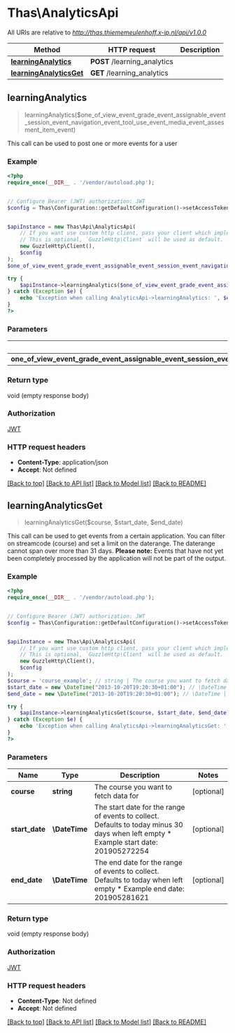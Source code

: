 # Thas\AnalyticsApi

All URIs are relative to *http://thas.thiememeulenhoff.x-ip.nl/api/v1.0.0*

Method | HTTP request | Description
------------- | ------------- | -------------
[**learningAnalytics**](AnalyticsApi.md#learningAnalytics) | **POST** /learning_analytics | 
[**learningAnalyticsGet**](AnalyticsApi.md#learningAnalyticsGet) | **GET** /learning_analytics | 



## learningAnalytics

> learningAnalytics($one_of_view_event_grade_event_assignable_event_session_event_navigation_event_tool_use_event_media_event_assesment_item_event)



This call can be used to post one or more events for a user

### Example

```php
<?php
require_once(__DIR__ . '/vendor/autoload.php');


// Configure Bearer (JWT) authorization: JWT
$config = Thas\Configuration::getDefaultConfiguration()->setAccessToken('YOUR_ACCESS_TOKEN');


$apiInstance = new Thas\Api\AnalyticsApi(
    // If you want use custom http client, pass your client which implements `GuzzleHttp\ClientInterface`.
    // This is optional, `GuzzleHttp\Client` will be used as default.
    new GuzzleHttp\Client(),
    $config
);
$one_of_view_event_grade_event_assignable_event_session_event_navigation_event_tool_use_event_media_event_assesment_item_event = array(new \Thas\Model\array()); // OneOfViewEventGradeEventAssignableEventSessionEventNavigationEventToolUseEventMediaEventAssesmentItemEvent[] | 

try {
    $apiInstance->learningAnalytics($one_of_view_event_grade_event_assignable_event_session_event_navigation_event_tool_use_event_media_event_assesment_item_event);
} catch (Exception $e) {
    echo 'Exception when calling AnalyticsApi->learningAnalytics: ', $e->getMessage(), PHP_EOL;
}
?>
```

### Parameters


Name | Type | Description  | Notes
------------- | ------------- | ------------- | -------------
 **one_of_view_event_grade_event_assignable_event_session_event_navigation_event_tool_use_event_media_event_assesment_item_event** | [**OneOfViewEventGradeEventAssignableEventSessionEventNavigationEventToolUseEventMediaEventAssesmentItemEvent[]**](../Model/array.md)|  | [optional]

### Return type

void (empty response body)

### Authorization

[JWT](../../README.md#JWT)

### HTTP request headers

- **Content-Type**: application/json
- **Accept**: Not defined

[[Back to top]](#) [[Back to API list]](../../README.md#documentation-for-api-endpoints)
[[Back to Model list]](../../README.md#documentation-for-models)
[[Back to README]](../../README.md)


## learningAnalyticsGet

> learningAnalyticsGet($course, $start_date, $end_date)



This call can be used to get events from a certain application. You can filter on streamcode (course) and set a limit on the daterange. The daterange cannot span over more than 31 days. **Please note:** Events that have not yet been completely processed by the application will not be part of the output.

### Example

```php
<?php
require_once(__DIR__ . '/vendor/autoload.php');


// Configure Bearer (JWT) authorization: JWT
$config = Thas\Configuration::getDefaultConfiguration()->setAccessToken('YOUR_ACCESS_TOKEN');


$apiInstance = new Thas\Api\AnalyticsApi(
    // If you want use custom http client, pass your client which implements `GuzzleHttp\ClientInterface`.
    // This is optional, `GuzzleHttp\Client` will be used as default.
    new GuzzleHttp\Client(),
    $config
);
$course = 'course_example'; // string | The course you want to fetch data for
$start_date = new \DateTime("2013-10-20T19:20:30+01:00"); // \DateTime | The start date for the range of events to collect. Defaults to today minus 30 days when left empty * Example start date: 201905272254
$end_date = new \DateTime("2013-10-20T19:20:30+01:00"); // \DateTime | The end date for the range of events to collect. Defaults to today when left empty * Example end date: 201905281621

try {
    $apiInstance->learningAnalyticsGet($course, $start_date, $end_date);
} catch (Exception $e) {
    echo 'Exception when calling AnalyticsApi->learningAnalyticsGet: ', $e->getMessage(), PHP_EOL;
}
?>
```

### Parameters


Name | Type | Description  | Notes
------------- | ------------- | ------------- | -------------
 **course** | **string**| The course you want to fetch data for | [optional]
 **start_date** | **\DateTime**| The start date for the range of events to collect. Defaults to today minus 30 days when left empty * Example start date: 201905272254 | [optional]
 **end_date** | **\DateTime**| The end date for the range of events to collect. Defaults to today when left empty * Example end date: 201905281621 | [optional]

### Return type

void (empty response body)

### Authorization

[JWT](../../README.md#JWT)

### HTTP request headers

- **Content-Type**: Not defined
- **Accept**: Not defined

[[Back to top]](#) [[Back to API list]](../../README.md#documentation-for-api-endpoints)
[[Back to Model list]](../../README.md#documentation-for-models)
[[Back to README]](../../README.md)

